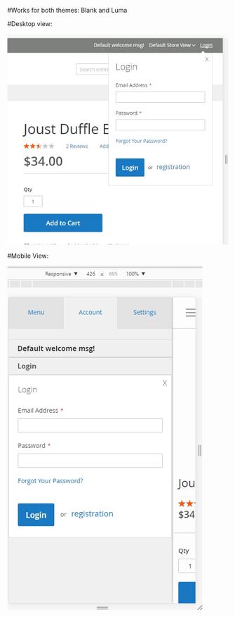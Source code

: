 #Works for both themes: Blank and Luma

#Desktop view:

![alt tag](https://github.com/Rocketweb-FED/m2-exercises/blob/master/RWNatasha/GlobalLogin/globalLogin_desktop.jpg)

#Mobile View:

![alt tag](https://github.com/Rocketweb-FED/m2-exercises/blob/master/RWNatasha/GlobalLogin/globalLogin_mobile.jpg)

